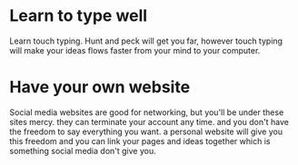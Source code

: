 # Learn to type well

Learn touch typing. Hunt and peck will get you far, however touch typing will make your ideas flows faster from your mind to your computer. 

# Have your own website

Social media websites are good for networking, but you'll be under these sites mercy. they can terminate your account any time. and you don't have the freedom to say everything you want. a personal website will give you this freedom and you can link your pages and ideas together which is something social media don't give you. 


